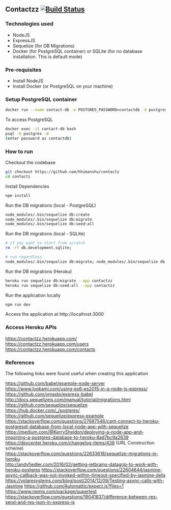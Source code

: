 ## Contactzz  [![Build Status](https://travis-ci.org/hhimanshu/contactz.svg?branch=master)](https://travis-ci.org/hhimanshu/contactz)
### Technologies used
- NodeJS
- ExpressJS
- Sequelize (for DB Migrations)
- Docker (for PostgreSQL container) or SQLite (for no database installation. This is default mode)

### Pre-requisites
- Install NodeJS
- Install Docker (or PostgreSQL on your machine)

### Setup PostgreSQL container
```bash
docker run --name contact-db -e POSTGRES_PASSWORD=contactdb -d postgres
```
To access PostgreSQL  
```bash
docker exec -it contact-db bash
psql -U postgres -W 
(enter password as contactdb)
```
  
### How to run
Checkout the codebase 
```bash
git checkout https://github.com/hhimanshu/contactz
cd contactz
```
Install Dependencies
```bash
npm install
```

Run the DB migrations (local - PostgreSQL)
```bash
node_modules/.bin/sequelize db:create
node_modules/.bin/sequelize db:migrate
node_modules/.bin/sequelize db:seed:all
```
Run the DB migrations (local - SQLite)
```bash
# if you want to start from scratch
rm -rf db.development.sqlite;  

# run regardless
node_modules/.bin/sequelize db:migrate; node_modules/.bin/sequelize db:seed:all
```

Run the DB migrations (Heroku)
```bash
heroku run sequelize db:migrate --app contactzz
heroku run sequelize db:seed:all --app contactzz
```

Run the application locally
```bash
npm run dev
```

Access the application at http://localhost:3000

### Access Heroku APIs
https://contactzz.herokuapp.com/  
https://contactzz.herokuapp.com/users  
https://contactzz.herokuapp.com/contacts  

### References
The following links were found useful when creating this application  

https://github.com/babel/example-node-server  
https://www.lookami.com/using-es6-es2015-in-a-node-js-express/  
https://github.com/vmasto/express-babel  
http://docs.sequelizejs.com/manual/tutorial/migrations.html  
https://github.com/sequelize/sequelize   
https://hub.docker.com/_/postgres/  
https://github.com/sequelize/express-example  
https://stackoverflow.com/questions/27687546/cant-connect-to-heroku-postgresql-database-from-local-node-app-with-sequelize  
https://medium.com/@KerrySheldon/deploying-a-node-app-and-importing-a-postgres-database-to-heroku-8ad7bc9a2639  
https://devcenter.heroku.com/changelog-items/438 (URL Construction scheme)  
https://stackoverflow.com/questions/22633618/sequelize-migrations-in-heroku  
http://andyfiedler.com/2016/02/getting-jetbrains-datagrip-to-work-with-heroku-postgres
https://stackoverflow.com/questions/22604644/jasmine-async-callback-was-not-invoked-within-timeout-specified-by-jasmine-defa  
https://volaresystems.com/blog/post/2014/12/09/Testing-async-calls-with-Jasmine
https://github.com/Automattic/expect.js?files=1
https://www.npmjs.com/package/supertest
https://stackoverflow.com/questions/19041837/difference-between-res-send-and-res-json-in-express-js